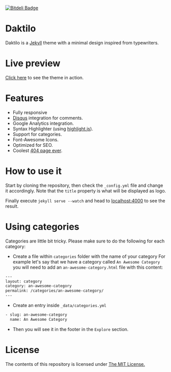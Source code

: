 [![Bitdeli Badge](https://d2weczhvl823v0.cloudfront.net/kronik3r/daktilo/trend.png)](https://bitdeli.com/free "Bitdeli Badge")

# Daktilo
Daktilo is a [Jekyll](jekyllrb.com) theme with a minimal design inspired from typewriters.

# Live preview
[Click here](http://hitchhiker.ma/daktilo/) to see the theme in action.

# Features
- Fully responsive
- [Disqus](https://disqus.com/) integration for comments.
- Google Analytics integration.
- Syntax Highlighter (using [highlight.js](https://highlightjs.org/)).
- Support for categories.
- Font-Awesome Icons.
- Optimized for SEO.
- Coolest [404 page ever](http://hitchhiker.ma/daktilo/404.html).

# How to use it
Start by cloning the repository, then check the `_config.yml` file and change it accordingly.
Note that the `title` property is what will be displayed as logo.

Finally execute `jekyll serve --watch` and head to [localhost:4000](http://127.0.0.1:4000) to see the result.

# Using categories
Categories are little bit tricky. Please make sure to do the following for each category:

- Create a file within `categories` folder with the name of your category
For example let's say that we have a category called `An Awesome Category` you will need to add an `an-awesome-category.html` file with this content:

``` html
---
layout: category
category: an-awesome-category
permalink: /categories/an-awesome-category/
---

```

- Create an entry inside `_data/categories.yml`

``` html
- slug: an-awesome-category
  name: An Awesome Category
```

- Then you will see it in the footer in the `Explore` section.

# License

The contents of this repository is licensed under [The MIT License.](https://opensource.org/licenses/MIT)

